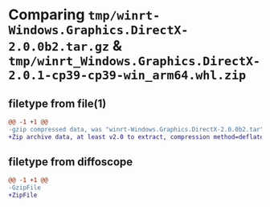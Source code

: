 # Comparing `tmp/winrt-Windows.Graphics.DirectX-2.0.0b2.tar.gz` & `tmp/winrt_Windows.Graphics.DirectX-2.0.1-cp39-cp39-win_arm64.whl.zip`

## filetype from file(1)

```diff
@@ -1 +1 @@
-gzip compressed data, was "winrt-Windows.Graphics.DirectX-2.0.0b2.tar", last modified: Sat Dec  2 18:22:47 2023, max compression
+Zip archive data, at least v2.0 to extract, compression method=deflate
```

## filetype from diffoscope

```diff
@@ -1 +1 @@
-GzipFile
+ZipFile
```

